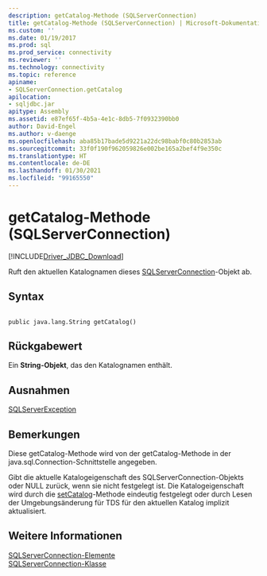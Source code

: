 ```yaml
---
description: getCatalog-Methode (SQLServerConnection)
title: getCatalog-Methode (SQLServerConnection) | Microsoft-Dokumentation
ms.custom: ''
ms.date: 01/19/2017
ms.prod: sql
ms.prod_service: connectivity
ms.reviewer: ''
ms.technology: connectivity
ms.topic: reference
apiname:
- SQLServerConnection.getCatalog
apilocation:
- sqljdbc.jar
apitype: Assembly
ms.assetid: e87ef65f-4b5a-4e1c-8db5-7f0932390bb0
author: David-Engel
ms.author: v-daenge
ms.openlocfilehash: aba85b17bade5d9221a22dc98babf0c80b2853ab
ms.sourcegitcommit: 33f0f190f962059826e002be165a2bef4f9e350c
ms.translationtype: HT
ms.contentlocale: de-DE
ms.lasthandoff: 01/30/2021
ms.locfileid: "99165550"
---
```

# <a name="getcatalog-method-sqlserverconnection"></a>getCatalog-Methode (SQLServerConnection)
[!INCLUDE[Driver_JDBC_Download](../../../includes/driver_jdbc_download.md)]

  Ruft den aktuellen Katalognamen dieses [SQLServerConnection](../../../connect/jdbc/reference/sqlserverconnection-class.md)-Objekt ab.  
  
## <a name="syntax"></a>Syntax  
  
```  
  
public java.lang.String getCatalog()  
```  
  
## <a name="return-value"></a>Rückgabewert  
 Ein **String-Objekt**, das den Katalognamen enthält.  
  
## <a name="exceptions"></a>Ausnahmen  
 [SQLServerException](../../../connect/jdbc/reference/sqlserverexception-class.md)  
  
## <a name="remarks"></a>Bemerkungen  
 Diese getCatalog-Methode wird von der getCatalog-Methode in der java.sql.Connection-Schnittstelle angegeben.  
  
 Gibt die aktuelle Katalogeigenschaft des SQLServerConnection-Objekts oder NULL zurück, wenn sie nicht festgelegt ist. Die Katalogeigenschaft wird durch die [setCatalog](../../../connect/jdbc/reference/setcatalog-method-sqlserverconnection.md)-Methode eindeutig festgelegt oder durch Lesen der Umgebungsänderung für TDS für den aktuellen Katalog implizit aktualisiert.  
  
## <a name="see-also"></a>Weitere Informationen  
 [SQLServerConnection-Elemente](../../../connect/jdbc/reference/sqlserverconnection-members.md)   
 [SQLServerConnection-Klasse](../../../connect/jdbc/reference/sqlserverconnection-class.md)  
  
  
